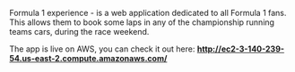 Formula 1 experience - is a web application dedicated to all Formula 1 fans. 
This allows them to book some laps in any of the championship running teams cars, during the race weekend.

The app is live on AWS, you can check it out here: **http://ec2-3-140-239-54.us-east-2.compute.amazonaws.com/**
